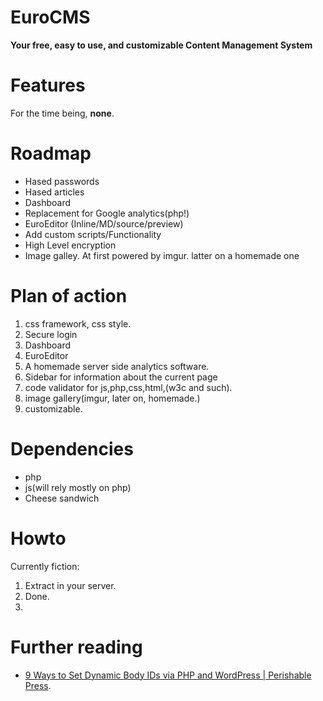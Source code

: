 EuroCMS
=======

**Your free, easy to use, and customizable Content Management System**


Features
=======

For the time being, **none**.


Roadmap
=======

 - Hased passwords
 - Hased articles
 - Dashboard
 - Replacement for Google analytics(php!)
 - EuroEditor (Inline/MD/source/preview)
 - Add custom scripts/Functionality 
 - High Level encryption 
 - Image galley. At first powered by imgur. latter on a homemade one


Plan of action
======

 1. css framework, css style.
 2. Secure login
 4. Dashboard
 5. EuroEditor
 6. A homemade server side analytics software.
 7. Sidebar for information about the current page
 8. code validator for js,php,css,html,(w3c and such).
 9. image gallery(imgur, later on, homemade.)
 10. customizable. 


Dependencies
=======

 - php
 - js(will rely mostly on php)
 - Cheese sandwich


Howto
=======

Currently fiction:
 1. Extract in your server.
 2. Done.
 3. 
 
Further reading
======


 - [9 Ways to Set Dynamic Body IDs via PHP and WordPress | Perishable Press](http://perishablepress.com/dynamic-body-class-id-php-wordpress/ "9 Ways to Set Dynamic Body IDs via PHP and WordPress | Perishable Press").


